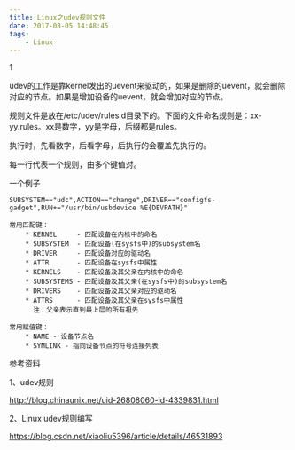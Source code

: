 ```yaml
---
title: Linux之udev规则文件
date: 2017-08-05 14:48:45
tags:
	- Linux
---
```


1

udev的工作是靠kernel发出的uevent来驱动的，如果是删除的uevent，就会删除对应的节点。如果是增加设备的uevent，就会增加对应的节点。

规则文件是放在/etc/udev/rules.d目录下的。下面的文件命名规则是：xx-yy.rules。xx是数字，yy是字母，后缀都是rules。

执行时，先看数字，后看字母，后执行的会覆盖先执行的。

每一行代表一个规则，由多个键值对。

一个例子

```
SUBSYSTEM=="udc",ACTION=="change",DRIVER=="configfs-gadget",RUN+="/usr/bin/usbdevice %E{DEVPATH}"
```



```
常用匹配键：
    * KERNEL     - 匹配设备在内核中的命名
    * SUBSYSTEM  - 匹配设备(在sysfs中)的subsystem名
    * DRIVER     - 匹配设备对应的驱动名
    * ATTR       - 匹配设备在sysfs中属性
    * KERNELS    - 匹配设备及其父亲在内核中的命名
    * SUBSYSTEMS - 匹配设备及其父亲(在sysfs中)的subsystem名
    * DRIVERS    - 匹配设备及其父亲对应的驱动名
    * ATTRS      - 匹配设备及其父亲在sysfs中属性
      注：父亲表示直到最上层的所有祖先

常用赋值键：
    * NAME - 设备节点名
    * SYMLINK - 指向设备节点的符号连接列表
```



参考资料

1、udev规则

http://blog.chinaunix.net/uid-26808060-id-4339831.html

2、Linux udev规则编写

https://blog.csdn.net/xiaoliu5396/article/details/46531893